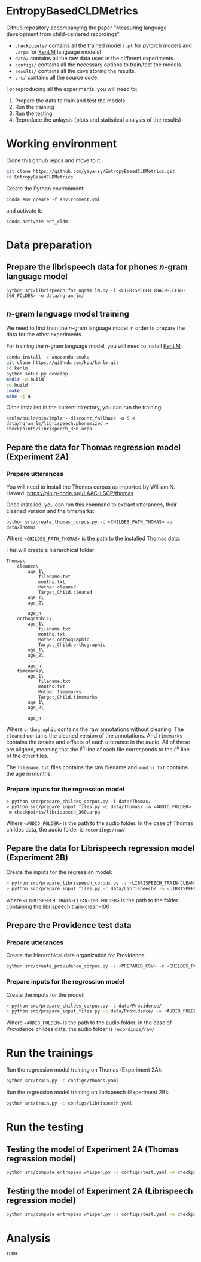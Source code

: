 # EntropyBasedCLDMetrics
Github repository accompanying the paper "Measuring language development from child-centered recordings".

- `checkpoints/` contains all the trained model (`.pt` for pytorch models and `.arpa` for [KenLM](https://github.com/kpu/kenlm) language models)
- `data/` contains all the raw data used in the different experiments.
- `configs/` contains all the necessary options to train/test the models.
- `results/` contains all the csvs storing the results.
- `src/` contains all the source code.

For reproducing all the experiments, you will need to:

1) Prepare the data to train and test the models
2) Run the training
3) Run the testing
4) Reproduce the anlaysis (plots and statistical analysis of the results)

# Working environment

Clone this github repos and move to it:

```bash
git clone https://github.com/yaya-sy/EntropyBasedCLDMetrics.git
cd EntropyBasedCLDMetrics
```

Create the Python environment:

```shell
conda env create -f environment.yml
```

and activate it:

```shell
conda activate ent_cldm
```

# Data preparation

## Prepare the librispeech data for phones _n_-gram language model

```shell
python src/librispeech_for_ngram_lm.py -i <LIBRISPEECH_TRAIN-CLEAN-360_FOLDER> -o data/ngram_lm/
```

## _n_-gram language model training

We need to first train the _n_-gram language model in order to prepare the data for the other experiments.

For training the _n_-gram language model, you will need to install [KenLM](https://github.com/kpu/kenlm):

```bash
conda install -c anaconda cmake
git clone https://github.com/kpu/kenlm.git
cd kenlm
python setup.py develop
mkdir -p build
cd build
cmake ..
make -j 4
```

Once installed in the current directory, you can run the training:

```shell
kenlm/build/bin/lmplz --discount_fallback -o 5 < data/ngram_lm/librispeech.phonemized > checkpoints/librispeech_360.arpa
```

## Pepare the data for Thomas regression model (Experiment 2A)

### Prepare utterances

You will need to install the Thomas corpus as imported by William N. Havard: https://gin.g-node.org/LAAC-LSCP/thomas

Once installed, you can run this command to extract utterances, their cleaned version and the timemarks:

```shell
python src/create_thomas_corpus.py -c <CHILDES_PATH_THOMAS> -o data/Thomas
```

Where `<CHILDES_PATH_THOMAS>` is the path to the installed Thomas data.
 
This will create a hierarchical folder:

```
Thomas\
    cleaned\
        age_1\
            filename.txt
            months.txt
            Mother.cleaned
            Target_Child.cleaned
        age_1\
        age_2\
        ...
        age_n
    orthographic\
        age_1\
            filename.txt
            months.txt
            Mother.orthographic
            Target_Child.orthographic
        age_1\
        age_2\
        ...
        age_n
    timemarks\
        age_1\
            filename.txt
            months.txt
            Mother.timemarks
            Target_Child.timemarks
        age_1\
        age_2\
        ...
        age_n
```

Where `orthographic` contains the raw annotations without cleaning. The `cleaned` contains the cleaned version of the annotations. And `timemarks` contains the onsets and offsets of each utterance in the audio. All of these are aligned, meaning that the _i<sup>th</sup>_ line of each file corresponds to the _i<sup>th</sup>_ line of the other files.

The `filename.txt` files contains the raw filename and `months.txt` contains the age in months.

### Prepare inputs for the regression model

```shell
> python src/prepare_childes_corpus.py -i data/Thomas/
> python src/prepare_input_files.py -c data/Thomas/ -a <AUDIO_FOLDER> -m checkpoints/librispeech_360.arpa
```

Where `<AUDIO_FOLDER>` is the path to the audio folder. In the case of Thomas childes data, the audio folder is `recordings/raw/`

## Pepare the data for Librispeech regression model (Experiment 2B)

Create the inputs for the regression model:

```bash
> python src/prepare_librispeech_corpus.py -i <LIBRISPEECH_TRAIN-CLEAN-100_FOLDER> -o data/Librispeech/model_inputs
> python src/prepare_input_files.py -c data/Librispeech/ -a <LIBRISPEECH_TRAIN-CLEAN-100_FOLDER> -m checkpoints/librispeech_360.arpa
```

where `<LIBRISPEECH_TRAIN-CLEAN-100_FOLDER>` is the path to the folder containing the librispeech train-clean-100
## Prepare the Providence test data

### Prepare utterances

Create the hierarchical data organization for Providence:

```bash
python src/create_providence_corpus.py -i <PREPARED_CSV> -c <CHILDES_PATH_PROVIDENCE> -o data/Providence
```

### Prepare inputs for the regression model

Create the inputs for the model:

```bash
> python src/prepare_childes_corpus.py -i data/Providence/
> python src/prepare_input_files.py -c data/Providence/ -a <AUDIO_FOLDER> -m checkpoints/librispeech_360.arpa
```

Where `<AUDIO_FOLDER>` is the path to the audio folder. In the case of Providence childes data, the audio folder is `recordings/raw/`

# Run the trainings

Run the regression model training on Thomas (Experiment 2A):

```bash
python src/train.py -c configs/thomas.yaml
```

Run the regression model training on librispeech (Experiment 2B):

```bash
python src/train.py -c configs/librispeech.yaml
```

# Run the testing

## Testing the model of Experiment 2A (Thomas regression model)

```bash
python src/compute_entropies_whisper.py -c configs/test.yaml -m checkpoints/Thomas_30h_Librispeech360_en.pt
```

## Testing the model of Experiment 2A (Librispeech regression model)

```bash
python src/compute_entropies_whisper.py -c configs/test.yaml -m checkpoints/Librispeech_100h_Librispeech360_en.pt
```

# Analysis

`TODO`
